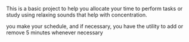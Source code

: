 This is a basic project to help you allocate your time to perform tasks or study using relaxing sounds that help with concentration.

you make your schedule, and if necessary, you have the utility to add or remove 5 minutes whenever necessary
